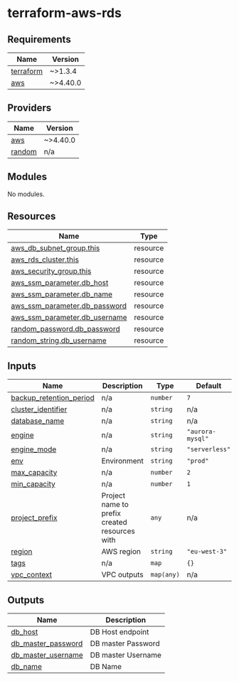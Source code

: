 # terraform-aws-rds

<!-- BEGINNING OF PRE-COMMIT-TERRAFORM DOCS HOOK -->
## Requirements

| Name | Version |
|------|---------|
| <a name="requirement_terraform"></a> [terraform](#requirement\_terraform) | ~>1.3.4 |
| <a name="requirement_aws"></a> [aws](#requirement\_aws) | ~>4.40.0 |

## Providers

| Name | Version |
|------|---------|
| <a name="provider_aws"></a> [aws](#provider\_aws) | ~>4.40.0 |
| <a name="provider_random"></a> [random](#provider\_random) | n/a |

## Modules

No modules.

## Resources

| Name | Type |
|------|------|
| [aws_db_subnet_group.this](https://registry.terraform.io/providers/hashicorp/aws/latest/docs/resources/db_subnet_group) | resource |
| [aws_rds_cluster.this](https://registry.terraform.io/providers/hashicorp/aws/latest/docs/resources/rds_cluster) | resource |
| [aws_security_group.this](https://registry.terraform.io/providers/hashicorp/aws/latest/docs/resources/security_group) | resource |
| [aws_ssm_parameter.db_host](https://registry.terraform.io/providers/hashicorp/aws/latest/docs/resources/ssm_parameter) | resource |
| [aws_ssm_parameter.db_name](https://registry.terraform.io/providers/hashicorp/aws/latest/docs/resources/ssm_parameter) | resource |
| [aws_ssm_parameter.db_password](https://registry.terraform.io/providers/hashicorp/aws/latest/docs/resources/ssm_parameter) | resource |
| [aws_ssm_parameter.db_username](https://registry.terraform.io/providers/hashicorp/aws/latest/docs/resources/ssm_parameter) | resource |
| [random_password.db_password](https://registry.terraform.io/providers/hashicorp/random/latest/docs/resources/password) | resource |
| [random_string.db_username](https://registry.terraform.io/providers/hashicorp/random/latest/docs/resources/string) | resource |

## Inputs

| Name | Description | Type | Default | Required |
|------|-------------|------|---------|:--------:|
| <a name="input_backup_retention_period"></a> [backup\_retention\_period](#input\_backup\_retention\_period) | n/a | `number` | `7` | no |
| <a name="input_cluster_identifier"></a> [cluster\_identifier](#input\_cluster\_identifier) | n/a | `string` | n/a | yes |
| <a name="input_database_name"></a> [database\_name](#input\_database\_name) | n/a | `string` | n/a | yes |
| <a name="input_engine"></a> [engine](#input\_engine) | n/a | `string` | `"aurora-mysql"` | no |
| <a name="input_engine_mode"></a> [engine\_mode](#input\_engine\_mode) | n/a | `string` | `"serverless"` | no |
| <a name="input_env"></a> [env](#input\_env) | Environment | `string` | `"prod"` | no |
| <a name="input_max_capacity"></a> [max\_capacity](#input\_max\_capacity) | n/a | `number` | `2` | no |
| <a name="input_min_capacity"></a> [min\_capacity](#input\_min\_capacity) | n/a | `number` | `1` | no |
| <a name="input_project_prefix"></a> [project\_prefix](#input\_project\_prefix) | Project name to prefix created resources with | `any` | n/a | yes |
| <a name="input_region"></a> [region](#input\_region) | AWS region | `string` | `"eu-west-3"` | no |
| <a name="input_tags"></a> [tags](#input\_tags) | n/a | `map` | `{}` | no |
| <a name="input_vpc_context"></a> [vpc\_context](#input\_vpc\_context) | VPC outputs | `map(any)` | n/a | yes |

## Outputs

| Name | Description |
|------|-------------|
| <a name="output_db_host"></a> [db\_host](#output\_db\_host) | DB Host endpoint |
| <a name="output_db_master_password"></a> [db\_master\_password](#output\_db\_master\_password) | DB master Password |
| <a name="output_db_master_username"></a> [db\_master\_username](#output\_db\_master\_username) | DB master Username |
| <a name="output_db_name"></a> [db\_name](#output\_db\_name) | DB Name |
<!-- END OF PRE-COMMIT-TERRAFORM DOCS HOOK -->

